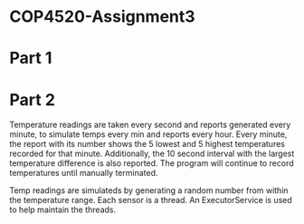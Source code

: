 # COP4520-Assignment3

# Part 1

# Part 2

Temperature readings are taken every second and reports generated every minute, to simulate temps every min and reports every hour. Every minute, the report with its number shows the 5 lowest and 5 highest temperatures recorded for that minute. Additionally, the 10 second interval with the largest temperature difference is also reported. The program will continue to record temperatures until manually terminated.

Temp readings are simulateds by generating a random number from within the temperature range. Each sensor is a thread. An ExecutorService is used to help maintain the threads. 
